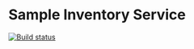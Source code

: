 # Sample Inventory Service

[![Build status](https://badge.buildkite.com/d7264d2beac72c96c00fcacb9559303b1def2c195404247119.svg)](https://buildkite.com/jordanyong/sample-inventory-service)